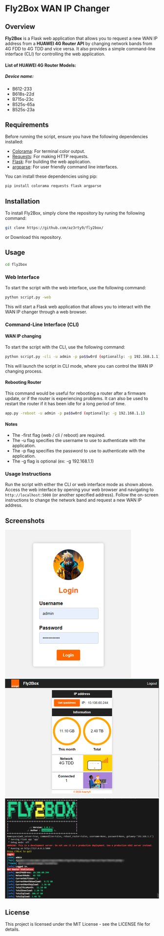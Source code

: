 # Fly2Box WAN IP Changer

## Overview

**Fly2Box** is a Flask web application that allows you to request a new WAN IP address from a **HUAWEI 4G Router API** by changing network bands from 4G FDD to 4G TDD and vice versa. It also provides a simple command-line interface (CLI) for controlling the web application.

#### List of HUAWEI 4G Router Models:
##### Device name:
* B612-233
* B618s-22d
* B715s-23c
* B525s-65a
* B525s-23a


## Requirements

Before running the script, ensure you have the following dependencies installed:

- [Colorama](https://pypi.org/project/colorama/): For terminal color output.
- [Requests](https://pypi.org/project/requests/): For making HTTP requests.
- [Flask](https://pypi.org/project/Flask/): For building the web application.
- [argparse](https://pypi.org/project/argparse/): For user friendly command line interfaces.

You can install these dependencies using pip:

```bash
pip install colorama requests flask argparse
```

## Installation

To install Fly2Box, simply clone the repository by runing the following command:
```bash
git clone https://github.com/az3rty9/fly2box/
```
or Download this repository.

## Usage

```bash
cd fly2box
```
### Web Interface
To start the script with the web interface, use the following command:
```bash
python script.py -web
```
This will start a Flask web application that allows you to interact with the WAN IP changer through a web browser.

### Command-Line Interface (CLI)
#### WAN IP changing
To start the script with the CLI, use the following command:
```bash
python script.py -cli -u admin -p pa$$w0rd (optionally: -g 192.168.1.1)
```
This will launch the script in CLI mode, where you can control the WAN IP changing process.

#### Rebooting Router

This command would be useful for rebooting a router after a firmware update, or if the router is experiencing problems. It can also be used to restart the router if it has been idle for a long period of time. 
```bash
app.py -reboot -u admin -p pa$$w0rd (optionally: -g 192.168.1.1)
``` 

#### Notes
* The -first flag (web / cli / reboot) are required.
* The -u flag specifies the username to use to authenticate with the application.
* The -p flag specifies the password to use to authenticate with the application.
* The -g flag is optional (ex: -g 192.168.1.1)


### Usage Instructions
Run the script with either the CLI or web interface mode as shown above.
Access the web interface by opening your web browser and navigating to ```http://localhost:5000``` (or another specified address).
Follow the on-screen instructions to change the network band and request a new WAN IP address.


## Screenshots
!["login"](./screenshot/login.png) 
!["home"](./screenshot/fly2box1.png)
!["cli"](./screenshot/fly2box.png)

## License
This project is licensed under the MIT License - see the LICENSE file for details.

